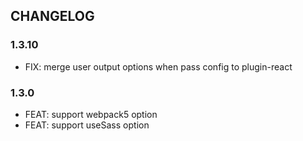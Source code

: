 ## CHANGELOG

### 1.3.10

- FIX: merge user output options when pass config to plugin-react

### 1.3.0

- FEAT: support webpack5 option
- FEAT: support useSass option